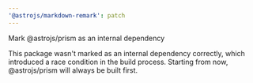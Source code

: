 ```yaml
---
'@astrojs/markdown-remark': patch
---
```


Mark @astrojs/prism as an internal dependency


This package wasn't marked as an internal dependency correctly, which introduced a race condition in the build process.
Starting from now, @astrojs/prism will always be built first.
